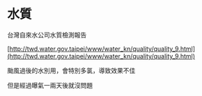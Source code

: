# 水質

台灣自來水公司水質檢測報告

[http://twd.water.gov.taipei/www/water_kn/quality/quality_9.html](http://twd.water.gov.taipei/www/water_kn/quality/quality_9.html)

颱風過後的水別用，會特別多氯，導致效果不佳

但是經過曝氣一兩天後就沒問題